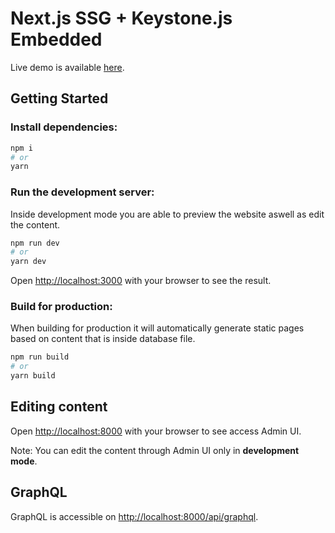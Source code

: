 # Next.js SSG + Keystone.js Embedded

Live demo is available [here](https://next-keystone-embedded.netlify.app/).

## Getting Started

### Install dependencies:

```bash
npm i
# or
yarn
```

### Run the development server:

Inside development mode you are able to preview the website aswell as edit the content.

```bash
npm run dev
# or
yarn dev
```

Open [http://localhost:3000](http://localhost:3000) with your browser to see the result.

### Build for production:

When building for production it will automatically generate static pages based on content that is inside database file.

```bash
npm run build
# or
yarn build
```

## Editing content

Open [http://localhost:8000](http://localhost:8000) with your browser to see access Admin UI.

Note: You can edit the content through Admin UI only in **development mode**.

## GraphQL

GraphQL is accessible on [http://localhost:8000/api/graphql](http://localhost:8000/api/graphql).
